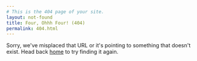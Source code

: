 ```yaml
---
# This is the 404 page of your site.
layout: not-found
title: Four, Ohhh Four! (404)
permalink: 404.html
---
```


Sorry, we've misplaced that URL or it's pointing to something that doesn't exist. Head back [home](http://juandiegodc.com) to try finding it again.
